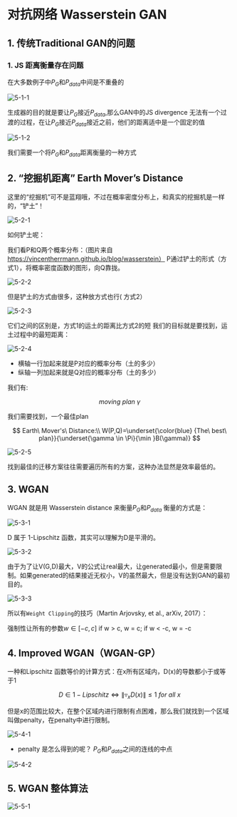 # 对抗网络 Wasserstein GAN

## 1. 传统Traditional GAN的问题

### 1. JS 距离衡量存在问题

在大多数例子中$P_{G}$和$P_{data}$中间是不重叠的

![5-1-1](https://raw.githubusercontent.com/muyangren907/Machine_Learning/master/%E7%AC%AC%E5%9B%9B%E9%83%A8%E5%88%86%20%E5%AF%B9%E6%8A%97%E7%BD%91%E7%BB%9CGAN/images/5-1-1.jpg)

生成器的目的就是要让$P_{G}$接近$P_{data}$,那么GAN中的JS divergence 无法有一个过渡的过程，在让$P_{G}$接近$P_{data}$接近之前，他们的距离适中是一个固定的值

![5-1-2](https://raw.githubusercontent.com/muyangren907/Machine_Learning/master/%E7%AC%AC%E5%9B%9B%E9%83%A8%E5%88%86%20%E5%AF%B9%E6%8A%97%E7%BD%91%E7%BB%9CGAN/images/5-1-2.jpg)

我们需要一个将$P_{G}$和$P_{data}$距离衡量的一种方式

## 2. “挖掘机距离” Earth Mover’s Distance

这里的“挖掘机”可不是蓝翔哦，不过在概率密度分布上，和真实的挖掘机是一样的，“铲土”！

![5-2-1](https://raw.githubusercontent.com/muyangren907/Machine_Learning/master/%E7%AC%AC%E5%9B%9B%E9%83%A8%E5%88%86%20%E5%AF%B9%E6%8A%97%E7%BD%91%E7%BB%9CGAN/images/5-2-1.jpg)

如何铲土呢：

我们看P和Q两个概率分布：（图片来自 https://vincentherrmann.github.io/blog/wasserstein）
P通过铲土的形式（方式1），将概率密度函数的图形，向Q靠拢。

![5-2-2](https://raw.githubusercontent.com/muyangren907/Machine_Learning/master/%E7%AC%AC%E5%9B%9B%E9%83%A8%E5%88%86%20%E5%AF%B9%E6%8A%97%E7%BD%91%E7%BB%9CGAN/images/5-2-2.jpg)

但是铲土的方式由很多，这种放方式也行( 方式2）

![5-2-3](https://raw.githubusercontent.com/muyangren907/Machine_Learning/master/%E7%AC%AC%E5%9B%9B%E9%83%A8%E5%88%86%20%E5%AF%B9%E6%8A%97%E7%BD%91%E7%BB%9CGAN/images/5-2-3.jpg)

它们之间的区别是，方式1的运土的距离比方式2的短
我们的目标就是要找到，运土过程中的最短距离：

![5-2-4](https://raw.githubusercontent.com/muyangren907/Machine_Learning/master/%E7%AC%AC%E5%9B%9B%E9%83%A8%E5%88%86%20%E5%AF%B9%E6%8A%97%E7%BD%91%E7%BB%9CGAN/images/5-2-4.jpg)

- 横轴一行加起来就是P对应的概率分布（土的多少）
- 纵轴一列加起来就是Q对应的概率分布（土的多少）

我们有:

$$moving\ plan\ \gamma$$

我们需要找到，一个最佳plan

$$
Earth\ Mover's\ Distance:\\
W(P,Q)=\underset{\color{blue} {The\ best\ plan}}{\underset{\gamma \in \Pi}{\min }B(\gamma)}
$$

![5-2-5](https://raw.githubusercontent.com/muyangren907/Machine_Learning/master/%E7%AC%AC%E5%9B%9B%E9%83%A8%E5%88%86%20%E5%AF%B9%E6%8A%97%E7%BD%91%E7%BB%9CGAN/images/5-2-5.jpg)

找到最佳的迁移方案往往需要遍历所有的方案，这种办法显然是效率最低的。

## 3. WGAN

WGAN 就是用 Wasserstein distance 来衡量$P_{G}$和$P_{data}$
衡量的方式是：

![5-3-1](https://raw.githubusercontent.com/muyangren907/Machine_Learning/master/%E7%AC%AC%E5%9B%9B%E9%83%A8%E5%88%86%20%E5%AF%B9%E6%8A%97%E7%BD%91%E7%BB%9CGAN/images/5-3-1.png)

D 属于 1-Lipschitz 函数，其实可以理解为D是平滑的。

![5-3-2](https://raw.githubusercontent.com/muyangren907/Machine_Learning/master/%E7%AC%AC%E5%9B%9B%E9%83%A8%E5%88%86%20%E5%AF%B9%E6%8A%97%E7%BD%91%E7%BB%9CGAN/images/5-3-2.png)

由于为了让V(G,D)最大，V的公式让real最大，让generated最小，但是需要限制。如果generated的结果接近无权小，V的虽然最大，但是没有达到GAN的最初目的。

![5-3-3](https://raw.githubusercontent.com/muyangren907/Machine_Learning/master/%E7%AC%AC%E5%9B%9B%E9%83%A8%E5%88%86%20%E5%AF%B9%E6%8A%97%E7%BD%91%E7%BB%9CGAN/images/5-3-3.png)

所以有`Weight Clipping`的技巧（Martin Arjovsky, et al., arXiv, 2017）：

强制性让所有的参数$w\in [-c,c]$
if w > c, w = c;
if w < -c, w = -c

## 4. Improved WGAN（WGAN-GP）

一种和Lipschitz 函数等价的计算方式：在x所有区域内，D(x)的导数都小于或等于1

$$D \in 1-Lipschitz \Leftrightarrow \left \| \triangledown _x D(x) \right \| \leqslant 1\ for\ all\ x$$

但是x的范围比较大，在整个区域内进行限制有点困难，那么我们就找到一个区域叫做penalty，在penalty中进行限制。

![5-4-1](https://raw.githubusercontent.com/muyangren907/Machine_Learning/master/%E7%AC%AC%E5%9B%9B%E9%83%A8%E5%88%86%20%E5%AF%B9%E6%8A%97%E7%BD%91%E7%BB%9CGAN/images/5-4-1.png)

- penalty 是怎么得到的呢？
$P_{G}$和$P_{data}$之间的连线的中点

![5-4-2](https://raw.githubusercontent.com/muyangren907/Machine_Learning/master/%E7%AC%AC%E5%9B%9B%E9%83%A8%E5%88%86%20%E5%AF%B9%E6%8A%97%E7%BD%91%E7%BB%9CGAN/images/5-4-2.png)

## 5. WGAN 整体算法

![5-5-1](https://raw.githubusercontent.com/muyangren907/Machine_Learning/master/%E7%AC%AC%E5%9B%9B%E9%83%A8%E5%88%86%20%E5%AF%B9%E6%8A%97%E7%BD%91%E7%BB%9CGAN/images/5-5-1.png)
